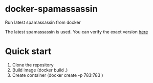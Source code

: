 # docker-spamassassin
Run latest spamassassin from docker

The latest spamassassin is used. You can verify the exact version [here](https://www.archlinux.org/packages/?name=spamassassin)

# Quick start
1. Clone the repository
2. Build image (docker build .)
3. Create container (docker create -p 783:783 <image-uuid>)

